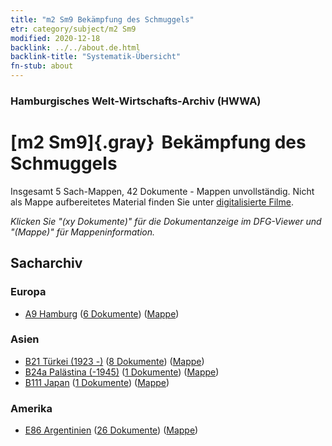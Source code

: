 ```yaml
---
title: "m2 Sm9 Bekämpfung des Schmuggels"
etr: category/subject/m2 Sm9
modified: 2020-12-18
backlink: ../../about.de.html
backlink-title: "Systematik-Übersicht"
fn-stub: about
---
```


### Hamburgisches Welt-Wirtschafts-Archiv (HWWA)
# [m2 Sm9]{.gray}&#8201; Bekämpfung des Schmuggels&#160; 




Insgesamt 5 Sach-Mappen, 42 Dokumente - Mappen unvollständig.
Nicht als Mappe aufbereitetes Material finden Sie unter [digitalisierte Filme](/film/h1_sh).

_Klicken Sie "(xy Dokumente)" für die Dokumentanzeige im DFG-Viewer und "(Mappe)" für Mappeninformation._

## Sacharchiv




### Europa

- [A9 Hamburg](../../../geo/about.de.html#A9) (<a href="https://dfg-viewer.de/show/?tx_dlf[id]=https://pm20.zbw.eu/mets/sh/1409xx/140905/1448xx/144864/public.mets.de.xml" target="_blank">6 Dokumente</a>) ([Mappe](http://purl.org/pressemappe20/folder/sh/140905,144864))

### Asien

- [B21 Türkei (1923 -)](../../../geo/about.de.html#B21) (<a href="https://dfg-viewer.de/show/?tx_dlf[id]=https://pm20.zbw.eu/mets/sh/1411xx/141111/1448xx/144864/public.mets.de.xml" target="_blank">8 Dokumente</a>) ([Mappe](http://purl.org/pressemappe20/folder/sh/141111,144864))
- [B24a Palästina (-1945)](../../../geo/about.de.html#B24a) (<a href="https://dfg-viewer.de/show/?tx_dlf[id]=https://pm20.zbw.eu/mets/sh/1411xx/141115/1448xx/144864/public.mets.de.xml" target="_blank">1 Dokumente</a>) ([Mappe](http://purl.org/pressemappe20/folder/sh/141115,144864))
- [B111 Japan](../../../geo/about.de.html#B111) (<a href="https://dfg-viewer.de/show/?tx_dlf[id]=https://pm20.zbw.eu/mets/sh/1412xx/141272/1448xx/144864/public.mets.de.xml" target="_blank">1 Dokumente</a>) ([Mappe](http://purl.org/pressemappe20/folder/sh/141272,144864))

### Amerika

- [E86 Argentinien](../../../geo/about.de.html#E86) (<a href="https://dfg-viewer.de/show/?tx_dlf[id]=https://pm20.zbw.eu/mets/sh/1416xx/141692/1448xx/144864/public.mets.de.xml" target="_blank">26 Dokumente</a>) ([Mappe](http://purl.org/pressemappe20/folder/sh/141692,144864))



